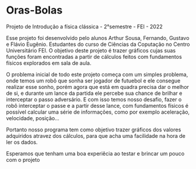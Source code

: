 # Oras-Bolas
Projeto de Introdução a física clássica - 2°semestre - FEI - 2022

Esse projeto foi desenvolvido pelo alunos Arthur Sousa, Fernando, Gustavo e Flávio Eugênio. Estudantes do curso de Ciências da Coputação no Centro Universitário FEI.
O objetivo deste projeto é trazer gráficos cujas suas funções foram encontradas a partir de cálculos feitos com fundamentos físicos explorados em sala de aula.

O problema inicial de todo este projeto começa com um simples problema, onde temos um robô que sonha ser jogador de futuebol e ele consegue realizar esse sonho, porém agora que está em quadra precisa dar o melhor de si, e durante um lance da partida ele percebe sua chance de brilhar e interceptar o passo adversário. E com isso temos nosso desafio, fazer o robô interceptar o passe e a partir desse lance, com fundamentos físicos é possível calcular uma série de informações, como por exemplo aceleração, velocidade, posição... 

Portanto nosso programa tem como objetivo trazer gráficos dos valores adquiridos atravez dos cálculos, para que acha uma facilidade na hora de ler os dados. 

Esperamos que tenham uma boa experiêcia ao testar e brincar um pouco com o projeto
